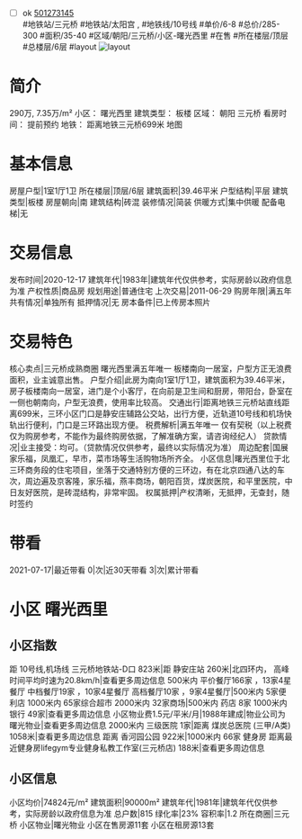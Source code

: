 - [ ] ok [501273145](https://bj.5i5j.com/ershoufang/501273145.html)  
 #地铁站/三元桥 #地铁站/太阳宫 ,  #地铁线/10号线
#单价/6-8 #总价/285-300 #面积/35-40   #区域/朝阳/三元桥/小区-曙光西里 #在售 #所在楼层/顶层 #总楼层/6层 #layout 
![layout](http://image2a.5i5j.com/bdir/layout/34a99ccd0176404294d07a46d5d8c33d.jpg_P5.jpg) 
# 简介 
 290万,  7.35万/m² 
小区： 曙光西里
建筑类型： 板楼
区域： 朝阳 三元桥
看房时间： 提前预约
地铁： 距离地铁三元桥699米 地图
# 基本信息 
 房屋户型|1室1厅1卫
所在楼层|顶层/6层
建筑面积|39.46平米
户型结构|平层
建筑类型|板楼
房屋朝向|南
建筑结构|砖混
装修情况|简装
供暖方式|集中供暖
配备电梯|无
# 交易信息 
 发布时间|2020-12-17
建筑年代|1983年|建筑年代仅供参考，实际房龄以政府信息为准
产权性质|商品房
规划用途|普通住宅
上次交易|2011-06-29
购房年限|满五年
共有情况|单独所有
抵押情况|无
房本备件|已上传房本照片
# 交易特色 
 核心卖点|三元桥成熟商圈 曙光西里满五年唯一 板楼南向一居室，户型方正无浪费面积，业主诚意出售。
户型介绍|此房为南向1室1厅1卫，建筑面积为39.46平米，房子板楼南向一居室，进门是个小客厅，在向前是卫生间和厨房，带阳台，卧室在一侧也朝南向，户型无浪费，使用率比较高。
交通出行|距离地铁三元桥站直线距离699米，三环小区门口是静安庄辅路公交站，出行方便，近轨道10号线和机场快轨出行便利，门口是三环路出现方便。
税费解析|满五年唯一 仅有契税（以上税费仅为购房参考，不能作为最终购房依据，了解准确方案，请咨询经纪人）
贷款情况|业主接受：均可。（贷款情况仅供参考，最终以实际情况为准）
周边配套|国展家乐福，凤凰汇，早市，菜市场等生活购物场所齐全。
小区信息|曙光西里位于北三环商务段的住宅项目，坐落于交通特别方便的三环边，有在北京四通八达的车次，周边遍及京客隆，家乐福，燕丰商场，朝阳百货，煤炭医院，和平里医院，中日友好医院，是砖混结构，非常牢固。
权属抵押|产权清晰，无抵押，无查封，随时签约
# 带看 
 2021-07-17|最近带看	 0|次|近30天带看	 3|次|累计带看
# 小区 曙光西里
## 小区指数 
 距 10号线,机场线 三元桥地铁站-D口 823米|距 静安庄站 260米|北四环内， 高峰时间平均时速为20.8km/h|查看更多周边信息
500米内 平价餐厅166家 ，13家4星餐厅
中档餐厅19家 ，10家4星餐厅
高档餐厅10家 ，9家4星餐厅|500米内 5家便利店
1000米内 65家综合超市
2000米内 32家商场|500米内 药店 8家
1000米内 银行 49家|查看更多周边信息
小区物业费1.5元/平米/月|1988年建成|物业公司为曙光物业|查看更多周边信息
2000米内 三级医院 1家|距离 煤炭总医院 (三甲/A类) 1058米|查看更多周边信息
距离 香河园公园 922米|1000米内 66家 健身房
距离最近健身房lifegym专业健身私教工作室(三元桥店) 188米|查看更多周边信息
## 小区信息 
 小区均价|74824元/m²
建筑面积|90000m²
建筑年代|1981年|建筑年代仅供参考，实际房龄以政府信息为准
总户数|815
绿化率|23%
容积率|1.2
所在商圈|三元桥
小区物业|曙光物业
小区在售房源11套
小区在租房源13套
